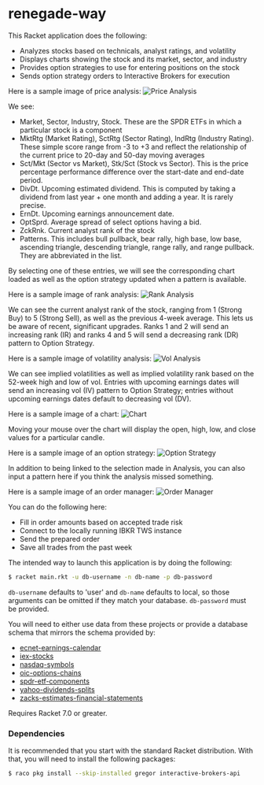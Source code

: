 # renegade-way

This Racket application does the following:
* Analyzes stocks based on technicals, analyst ratings, and volatility
* Displays charts showing the stock and its market, sector, and industry
* Provides option strategies to use for entering positions on the stock
* Sends option strategy orders to Interactive Brokers for execution
 
Here is a sample image of price analysis:
![Price Analysis](image/price-analysis.png)

We see:
* Market, Sector, Industry, Stock. These are the SPDR ETFs in which a particular stock is a component
* MktRtg (Market Rating), SctRtg (Sector Rating), IndRtg (Industry Rating). These simple score range from -3 to +3 and
  reflect the relationship of the current price to 20-day and 50-day moving averages
* Sct/Mkt (Sector vs Market), Stk/Sct (Stock vs Sector). This is the price percentage performance difference over the start-date and end-date period.
* DivDt. Upcoming estimated dividend. This is computed by taking a dividend from last year + one month and adding a year. It is rarely precise.
* ErnDt. Upcoming earnings announcement date.
* OptSprd. Average spread of select options having a bid.
* ZckRnk. Current analyst rank of the stock
* Patterns. This includes bull pullback, bear rally, high base, low base, ascending triangle, descending triangle, range rally, and range pullback.
  They are abbreviated in the list.

By selecting one of these entries, we will see the corresponding chart loaded as well as the option strategy updated when a pattern is available.

Here is a sample image of rank analysis:
![Rank Analysis](image/rank-analysis.png)

We can see the current analyst rank of the stock, ranging from 1 (Strong Buy) to 5 (Strong Sell), as well as the previous 4-week average. This lets us
be aware of recent, significant upgrades. Ranks 1 and 2 will send an increasing rank (IR) and ranks 4 and 5 will send a decreasing rank (DR) pattern
to Option Strategy.

Here is a sample image of volatility analysis:
![Vol Analysis](image/vol-analysis.png)

We can see implied volatilities as well as implied volatility rank based on the 52-week high and low of vol. Entries with upcoming earnings dates
will send an increasing vol (IV) pattern to Option Strategy; entries without upcoming earnings dates default to decreasing vol (DV).

Here is a sample image of a chart:
![Chart](image/msis-chart.png)

Moving your mouse over the chart will display the open, high, low, and close values for a particular candle.

Here is a sample image of an option strategy:
![Option Strategy](image/option-strategy.png)

In addition to being linked to the selection made in Analysis, you can also input a pattern here if you think the analysis missed something.

Here is a sample image of an order manager:
![Order Manager](image/order-manager.png)

You can do the following here:
* Fill in order amounts based on accepted trade risk
* Connect to the locally running IBKR TWS instance
* Send the prepared order
* Save all trades from the past week

The intended way to launch this application is by doing the following:

```bash
$ racket main.rkt -u db-username -n db-name -p db-password
```

`db-username` defaults to 'user' and `db-name` defaults to local, so those arguments can be omitted if they match your database.
`db-password` must be provided.

You will need to either use data from these projects or provide a database schema that mirrors the schema provided by:
* [ecnet-earnings-calendar](https://github.com/evdubs/ecnet-earnings-calendar)
* [iex-stocks](https://github.com/evdubs/iex-stocks)
* [nasdaq-symbols](https://github.com/evdubs/nasdaq-symbols)
* [oic-options-chains](https://github.com/evdubs/oic-options-chains)
* [spdr-etf-components](https://github.com/evdubs/spdr-etf-components)
* [yahoo-dividends-splits](https://github.com/evdubs/yahoo-dividends-splits)
* [zacks-estimates-financial-statements](https://github.com/evdubs/zacks-estimates-financial-statements)

Requires Racket 7.0 or greater.

### Dependencies

It is recommended that you start with the standard Racket distribution. With that, you will need to install the following packages:

```bash
$ raco pkg install --skip-installed gregor interactive-brokers-api
```
